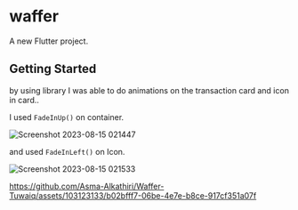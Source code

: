 # waffer

A new Flutter project.

## Getting Started

by using library  I was able to do animations on the transaction card and icon in card..

 I used   ``` FadeInUp() ``` on container.
 
![Screenshot 2023-08-15 021447](https://github.com/Asma-Alkathiri/Waffer-Tuwaiq/assets/103123133/67128548-c1c6-45cb-a6e3-2b219e97bf20)

 and used ``` FadeInLeft() ``` on Icon.

 ![Screenshot 2023-08-15 021533](https://github.com/Asma-Alkathiri/Waffer-Tuwaiq/assets/103123133/f674dffb-5cfb-4eb2-97cc-62d13870bf49)




https://github.com/Asma-Alkathiri/Waffer-Tuwaiq/assets/103123133/b02bfff7-06be-4e7e-b8ce-917cf351a07f



 


